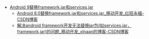 - [Android 9替换framework.jar和services.jar](https://www.google.com/search?q=Android+9%E6%9B%BF%E6%8D%A2framework.jar%E5%92%8Cservices.jar&rlz=1C1GCEU_zh-TWTW892TW892&oq=Android+9%E6%9B%BF%E6%8D%A2framework.jar%E5%92%8Cservices.jar&aqs=chrome..69i57.8704j0j1&sourceid=chrome&ie=UTF-8)
  - [Android 8.0替换framework.jar和services.jar_移动开发_红旺永福-CSDN博客](https://blog.csdn.net/sinat_22657459/article/details/100640522)
  - [解决android framework开发无法替换jar包(如services.jar，framework.jar)的问题_移动开发_xlnaan的博客-CSDN博客](https://blog.csdn.net/xlnaan/article/details/79916463)